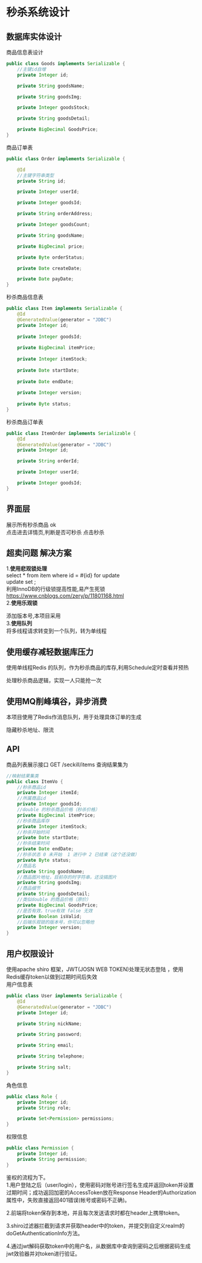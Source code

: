 # 秒杀系统设计

## 数据库实体设计
商品信息表设计
```java
public class Goods implements Serializable {
    //主键id自增
    private Integer id;

    private String goodsName;

    private String goodsImg;

    private Integer goodsStock;

    private String goodsDetail;

    private BigDecimal GoodsPrice;
}
```

商品订单表
```java
public class Order implements Serializable {

    @Id
    //主键字符串类型
    private String id;

    private Integer userId;

    private Integer goodsId;

    private String orderAddress;

    private Integer goodsCount;

    private String goodsName;

    private BigDecimal price;

    private Byte orderStatus;

    private Date createDate;

    private Date payDate;
}
```
秒杀商品信息表
```java
public class Item implements Serializable {
    @Id
    @GeneratedValue(generator = "JDBC")
    private Integer id;
    
    private Integer goodsId;
    
    private BigDecimal itemPrice;
    
    private Integer itemStock;
    
    private Date startDate;
    
    private Date endDate;
    
    private Integer version;
    
    private Byte status;
}
```
秒杀商品订单表
```java
public class ItemOrder implements Serializable {
    @Id
    @GeneratedValue(generator = "JDBC")
    private Integer id;

    private String orderId;

    private Integer userId;

    private Integer goodsId;
}
```




## 界面层

展示所有秒杀商品 ok  
点击进去详情页,判断是否可秒杀
点击秒杀

## 超卖问题 解决方案

1.**使用悲观锁处理**   
select * from item where id = #{id} for update  
update set ;  
利用InnoDB的行级锁提高性能,易产生死锁
https://www.cnblogs.com/zery/p/11801168.html  
2.**使用乐观锁**

添加版本号,本项目采用  
3.**使用队列**  
将多线程请求转变到一个队列，转为单线程

## 使用缓存减轻数据库压力
使用单线程Redis 的队列，作为秒杀商品的库存,利用Schedule定时查看并预热  

处理秒杀商品逻辑，实现一人只能抢一次

## 使用MQ削峰填谷，异步消费
本项目使用了Redis作消息队列，用于处理具体订单的生成

隐藏秒杀地址、限流

## API
商品列表展示接口 
GET /seckill/items 
查询结果集为
```java
//映射结果集类
public class ItemVo {
    //秒杀商品id
    private Integer itemId;
    //所属商品id
    private Integer goodsId;
    //double 的秒杀商品价格（秒杀价格）
    private BigDecimal itemPrice;
    //秒杀商品库存
    private Integer itemStock;
    //秒杀开始时间
    private Date startDate;
    //秒杀结束时间
    private Date endDate;
    //秒杀状态 0 未开始  1 进行中 2 已结束（这个还没做）
    private Byte status;
    //商品名
    private String goodsName;
    //商品图片地址，目前存的时字符串，还没搞图片
    private String goodsImg;
    //商品细节
    private String goodsDetail;
    //类似double 的商品价格（原价）
    private BigDecimal GoodsPrice;
    //是否有效，true有效 false 无效
    private Boolean isValid;
    //后端乐观锁的版本号，你可以忽略他
    private Integer version;
}
```

## 用户权限设计
使用apache shiro 框架，JWT(JOSN WEB TOKEN)处理无状态登陆
，使用Redis缓存token以做到过期时间后失效  
用户信息表
```java
public class User implements Serializable {
    @Id
    @GeneratedValue(generator = "JDBC")
    private Integer id;

    private String nickName;

    private String password;

    private String email;

    private String telephone;

    private String salt;
}
```
角色信息
```java
public class Role {
    private Integer id;
    private String role;

    private Set<Permission> permissions;
}
```
权限信息
```java
public class Permission {
    private Integer id;
    private String permission;
}
```
鉴权的流程为下。  
1.用户登陆之后（user/login），使用密码对账号进行签名生成并返回token并设置过期时间；成功返回加密的AccessToken放在Response Header的Authorization属性中，失败直接返回401错误(帐号或密码不正确)。

2.前端将token保存到本地，并且每次发送请求时都在header上携带token。

3.shiro过滤器拦截到请求并获取header中的token，并提交到自定义realm的doGetAuthenticationInfo方法。

4.通过jwt解码获取token中的用户名，从数据库中查询到密码之后根据密码生成jwt效验器并对token进行验证。
